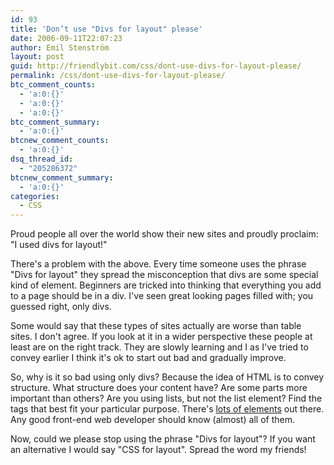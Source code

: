 ```yaml
---
id: 93
title: 'Don’t use "Divs for layout" please'
date: 2006-09-11T22:07:23
author: Emil Stenström
layout: post
guid: http://friendlybit.com/css/dont-use-divs-for-layout-please/
permalink: /css/dont-use-divs-for-layout-please/
btc_comment_counts:
  - 'a:0:{}'
  - 'a:0:{}'
  - 'a:0:{}'
btc_comment_summary:
  - 'a:0:{}'
btcnew_comment_counts:
  - 'a:0:{}'
dsq_thread_id:
  - "205286372"
btcnew_comment_summary:
  - 'a:0:{}'
categories:
  - CSS
---
```

Proud people all over the world show their new sites and proudly proclaim: "I used divs for layout!"

There's a problem with the above. Every time someone uses the phrase "Divs for layout" they spread the misconception that divs are some special kind of element. Beginners are tricked into thinking that everything you add to a page should be in a div. I've seen great looking pages filled with; you guessed right, only divs.

Some would say that these types of sites actually are worse than table sites. I don't agree. If you look at it in a wider perspective these people at least are on the right track. They are slowly learning and I as I've tried to convey earlier I think it's ok to start out bad and gradually improve.

So, why is it so bad using only divs? Because the idea of HTML is to convey structure. What structure does your content have? Are some parts more important than others? Are you using lists, but not the list element? Find the tags that best fit your particular purpose. There's [lots of elements](http://www.w3schools.com/tags/default.asp "Elements available in HTML 4") out there. Any good front-end web developer should know (almost) all of them.

Now, could we please stop using the phrase "Divs for layout"? If you want an alternative I would say "CSS for layout". Spread the word my friends!
